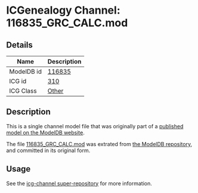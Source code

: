 # ICGenealogy Channel: 116835\_GRC\_CALC.mod

## Details

Name | Description
---- | -----------
ModelDB id | [116835](http://senselab.med.yale.edu/ModelDB/ShowModel.cshtml?model=116835)
ICG id | [310](http://icg.neurotheory.ox.ac.uk/channels/other/310)
ICG Class | [Other](http://icg.neurotheory.ox.ac.uk/channels/other)

## Description

This is a single channel model file that was originally part of a [published model on the ModelDB website](http://senselab.med.yale.edu/mModelDB/ShowModel.cshtml?model=116835).

The file [116835\_GRC\_CALC.mod](116835_GRC_CALC.mod) was extrated from [the ModelDB repository](http://senselab.med.yale.edu/ModelDB/ShowModel.cshtml?model=116835), and committed in its original form.

## Usage

See the [icg-channel super-repository](https://github.com/icgenealogy/icg-channels) for more information.